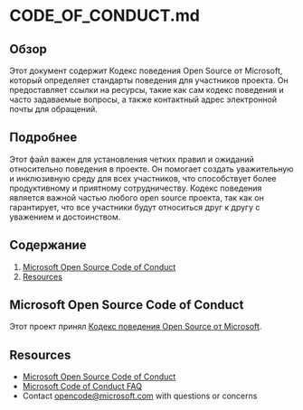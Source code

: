 # CODE_OF_CONDUCT.md

## Обзор

Этот документ содержит Кодекс поведения Open Source от Microsoft, который определяет стандарты поведения для участников проекта. Он предоставляет ссылки на ресурсы, такие как сам кодекс поведения и часто задаваемые вопросы, а также контактный адрес электронной почты для обращений.

## Подробнее

Этот файл важен для установления четких правил и ожиданий относительно поведения в проекте. Он помогает создать уважительную и инклюзивную среду для всех участников, что способствует более продуктивному и приятному сотрудничеству. Кодекс поведения является важной частью любого open source проекта, так как он гарантирует, что все участники будут относиться друг к другу с уважением и достоинством.

## Содержание

1.  [Microsoft Open Source Code of Conduct](#microsoft-open-source-code-of-conduct)
2.  [Resources](#resources)

## Microsoft Open Source Code of Conduct

Этот проект принял [Кодекс поведения Open Source от Microsoft](https://opensource.microsoft.com/codeofconduct/).

## Resources

-   [Microsoft Open Source Code of Conduct](https://opensource.microsoft.com/codeofconduct/)
-   [Microsoft Code of Conduct FAQ](https://opensource.microsoft.com/codeofconduct/faq/)
-   Contact [opencode@microsoft.com](mailto:opencode@microsoft.com) with questions or concerns